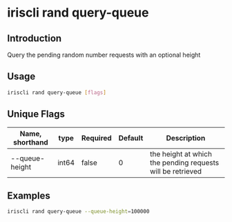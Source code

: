 # iriscli rand query-queue

## Introduction

Query the pending random number requests with an optional height

## Usage

```bash
iriscli rand query-queue [flags]
```

## Unique Flags

| Name, shorthand     | type   | Required | Default  | Description                                                         |
| --------------------| -----  | -------- | -------- | ------------------------------------------------------------------- |
| --queue-height      | int64  | false     |  0      | the height at which the pending requests will be retrieved |

## Examples

```bash
iriscli rand query-queue --queue-height=100000
```
